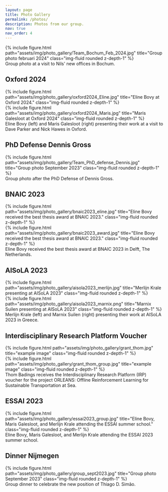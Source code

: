 ```yaml
---
layout: page
title: Photo Gallery
permalink: /photos/
description: Photos from our group.
nav: true
nav_order: 4
---
```



<div class="row">
    <div class="col-sm mt-3 mt-md-0">
        {% include figure.html path="assets/img/photo_gallery/Team_Bochum_Feb_2024.jpg" title="Group photo februari 2024" class="img-fluid rounded z-depth-1" %}
    </div>
</div>
<div class="caption">
Group photo at a visit to Nils' new offices in Bochum.
</div>


## Oxford 2024

<div class="row">
    <div class="col-sm mt-3 mt-md-0">
        {% include figure.html path="assets/img/photo_gallery/oxford2024_Eline.jpg" title="Eline Bovy at Oxford 2024." class="img-fluid rounded z-depth-1" %}
    </div>
    <div class="col-sm mt-3 mt-md-0">
        {% include figure.html path="assets/img/photo_gallery/oxford2024_Maris.jpg" title="Maris Galesloot at Oxford 2024" class="img-fluid rounded z-depth-1" %}
    </div>
</div>
<div class="caption">
	Eline Bovy (left) and Maris Galesloot (right) presenting their work at a visit to Dave Parker and Nick Hawes in Oxford.
</div>

## PhD Defense Dennis Gross


<div class="row">
    <div class="col-sm mt-3 mt-md-0">
        {% include figure.html path="assets/img/photo_gallery/Team_PhD_defense_Dennis.jpg" title="Group photo September 2023" class="img-fluid rounded z-depth-1" %}
    </div>
</div>
<div class="caption">
Group photo after the PhD Defense of Dennis Gross.
</div>

## BNAIC 2023

<div class="row">
    <div class="col-sm mt-3 mt-md-0">
        {% include figure.html path="assets/img/photo_gallery/bnaic2023_eline.jpg" title="Eline Bovy received the best thesis award at BNAIC 2023." class="img-fluid rounded z-depth-1" %}
    </div>
    <div class="col-sm mt-3 mt-md-0">
        {% include figure.html path="assets/img/photo_gallery/bnaic2023_award.jpg" title="Eline Bovy received the best thesis award at BNAIC 2023." class="img-fluid rounded z-depth-1" %}
    </div>
</div>
<div class="caption">
	Eline Bovy received the best thesis award at BNAIC 2023 in Delft, The Netherlands.
</div>

## AISoLA 2023

<div class="row">
    <div class="col-sm mt-3 mt-md-0">
        {% include figure.html path="assets/img/photo_gallery/aisola2023_merlijn.jpg" title="Merlijn Krale presenting at AISoLA 2023" class="img-fluid rounded z-depth-1" %}
    </div>
    <div class="col-sm mt-3 mt-md-0">
        {% include figure.html path="assets/img/photo_gallery/aisola2023_marnix.png" title="Marnix Suilen presenting at AISoLA 2023" class="img-fluid rounded z-depth-1" %}
    </div>
</div>
<div class="caption">
	Merlijn Krale (left) and Marnix Suilen (right) presenting their work at AISoLA 2023 in Greece.
</div>


## Interdisciplinary Research Platform Voucher


<div class="row">
    <div class="col-sm mt-3 mt-md-0">
        {% include figure.html path="assets/img/photo_gallery/grant_thom.jpg" title="example image" class="img-fluid rounded z-depth-1" %}
    </div>
    <div class="col-sm mt-3 mt-md-0">
        {% include figure.html path="assets/img/photo_gallery/grant_thom_group.jpg" title="example image" class="img-fluid rounded z-depth-1" %}
    </div>
</div>
<div class="caption">
	Thom Badings receives the Interdisciplinary Research Platform (IRP) voucher for the project ORLEANS: Offline Reinforcement Learning for Sustainable Transportation at Sea.
</div>


## ESSAI 2023


<div class="row">
    <div class="col-sm mt-3 mt-md-0">
        {% include figure.html path="assets/img/photo_gallery/essai2023_group.jpg" title="Eline Bovy, Maris Galesloot, and Merlijn Krale attending the ESSAI summer school." class="img-fluid rounded z-depth-1" %}
    </div>
</div>
<div class="caption">
Eline Bovy, Maris Galesloot, and Merlijn Krale attending the ESSAI 2023 summer school.
</div>


## Dinner Nijmegen


<div class="row">
    <div class="col-sm mt-3 mt-md-0">
        {% include figure.html path="assets/img/photo_gallery/group_sept2023.jpg" title="Group photo September 2023" class="img-fluid rounded z-depth-1" %}
    </div>
</div>
<div class="caption">
Group dinner to celebrate the new position of Thiago D. Simão.
</div>